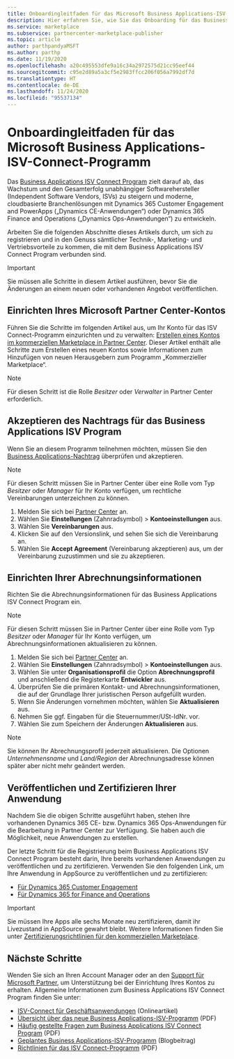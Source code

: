 ```yaml
---
title: Onboardingleitfaden für das Microsoft Business Applications-ISV-Connect-Programm
description: Hier erfahren Sie, wie Sie das Onboarding für das Business Applications-ISV-Connect-Programm durchführen.
ms.service: marketplace
ms.subservice: partnercenter-marketplace-publisher
ms.topic: article
author: parthpandyaMSFT
ms.author: parthp
ms.date: 11/19/2020
ms.openlocfilehash: a20c495553dfe9a16c34a2972575d21cc95eef44
ms.sourcegitcommit: c95e2d89a5a3cf5e2983ffcc206f056a7992df7d
ms.translationtype: HT
ms.contentlocale: de-DE
ms.lasthandoff: 11/24/2020
ms.locfileid: "95537134"
---
```

# <a name="microsoft-business-applications-independent-software-vendor-isv-connect-program-onboarding-guide"></a>Onboardingleitfaden für das Microsoft Business Applications-ISV-Connect-Programm

Das [Business Applications ISV Connect Program](https://partner.microsoft.com/solutions/business-applications/isv-overview) zielt darauf ab, das Wachstum und den Gesamterfolg unabhängiger Softwarehersteller (Independent Software Vendors, ISVs) zu steigern und moderne, cloudbasierte Branchenlösungen mit Dynamics 365 Customer Engagement and PowerApps („Dynamics CE-Anwendungen“) oder Dynamics 365 Finance and Operations („Dynamics Ops-Anwendungen“) zu entwickeln.

Arbeiten Sie die folgenden Abschnitte dieses Artikels durch, um sich zu registrieren und in den Genuss sämtlicher Technik-, Marketing- und Vertriebsvorteile zu kommen, die mit dem Business Applications ISV Connect Program verbunden sind.

> [!IMPORTANT]
> Sie müssen alle Schritte in diesem Artikel ausführen, bevor Sie die Änderungen an einem neuen oder vorhandenen Angebot veröffentlichen.

## <a name="set-up-your-microsoft-partner-center-account"></a>Einrichten Ihres Microsoft Partner Center-Kontos

Führen Sie die Schritte im folgenden Artikel aus, um Ihr Konto für das ISV Connect-Programm einzurichten und zu verwalten: [Erstellen eines Kontos im kommerziellen Marketplace in Partner Center](./partner-center-portal/create-account.md). Dieser Artikel enthält alle Schritte zum Erstellen eines neuen Kontos sowie Informationen zum Hinzufügen von neuen Herausgebern zum Programm „Kommerzieller Marketplace“.

> [!NOTE]
> Für diesen Schritt ist die Rolle *Besitzer* oder *Verwalter* in Partner Center erforderlich.

## <a name="accept-the-business-applications-isv-program-addendum"></a>Akzeptieren des Nachtrags für das Business Applications ISV Program

Wenn Sie an diesem Programm teilnehmen möchten, müssen Sie den [Business Applications-Nachtrag](https://aka.ms/bizappsisvaddendum) überprüfen und akzeptieren.

> [!NOTE]
> Für diesen Schritt müssen Sie in Partner Center über eine Rolle vom Typ *Besitzer* oder *Manager* für Ihr Konto verfügen, um rechtliche Vereinbarungen unterzeichnen zu können.

1. Melden Sie sich bei [Partner Center](https://partner.microsoft.com/dashboard) an.
1. Wählen Sie **Einstellungen** (Zahnradsymbol) > **Kontoeinstellungen** aus.
1. Wählen Sie **Vereinbarungen** aus.
1. Klicken Sie auf den Versionslink, und sehen Sie sich die Vereinbarung an.
1. Wählen Sie **Accept Agreement** (Vereinbarung akzeptieren) aus, um der Vereinbarung zuzustimmen und sie zu akzeptieren.

## <a name="set-up-your-billing-information"></a>Einrichten Ihrer Abrechnungsinformationen

Richten Sie die Abrechnungsinformationen für das Business Applications ISV Connect Program ein.

> [!NOTE]
> Für diesen Schritt müssen Sie in Partner Center über eine Rolle vom Typ *Besitzer* oder *Manager* für Ihr Konto verfügen, um Abrechnungsinformationen aktualisieren zu können.

1. Melden Sie sich bei [Partner Center](https://partner.microsoft.com/dashboard) an.
1. Wählen Sie **Einstellungen** (Zahnradsymbol) > **Kontoeinstellungen** aus.
1. Wählen Sie unter **Organisationsprofil** die Option **Abrechnungsprofil** und anschließend die Registerkarte **Entwickler** aus.
1. Überprüfen Sie die primären Kontakt- und Abrechnungsinformationen, die auf der Grundlage Ihrer juristischen Person aufgefüllt wurden.
1. Wenn Sie Änderungen vornehmen möchten, wählen Sie **Aktualisieren** aus.
1. Nehmen Sie ggf. Eingaben für die Steuernummer/USt-IdNr. vor.
1. Wählen Sie zum Speichern der Änderungen **Aktualisieren** aus.

> [!NOTE]
> Sie können Ihr Abrechnungsprofil jederzeit aktualisieren. Die Optionen *Unternehmensname* und *Land/Region* der Abrechnungsadresse können später aber nicht mehr geändert werden.

## <a name="publish-and-certify-your-application"></a>Veröffentlichen und Zertifizieren Ihrer Anwendung

Nachdem Sie die obigen Schritte ausgeführt haben, stehen Ihre vorhandenen Dynamics 365 CE- bzw. Dynamics 365 Ops-Anwendungen für die Bearbeitung in Partner Center zur Verfügung. Sie haben auch die Möglichkeit, neue Anwendungen zu erstellen.

Der letzte Schritt für die Registrierung beim Business Applications ISV Connect Program besteht darin, Ihre bereits vorhandenen Anwendungen zu veröffentlichen und zu zertifizieren. Verwenden Sie den folgenden Link, um Ihre Anwendung in AppSource zu veröffentlichen und zu zertifizieren:

- [Für Dynamics 365 Customer Engagement](/powerapps/developer/common-data-service/publish-app-appsource) 
- [Für Dynamics 365 for Finance and Operations](/dynamics365/fin-ops-core/dev-itpro/lcs-solutions/lcs-solutions-app-source)

> [!IMPORTANT]
> Sie müssen Ihre Apps alle sechs Monate neu zertifizieren, damit ihr Livezustand in AppSource gewahrt bleibt. Weitere Informationen finden Sie unter [Zertifizierungsrichtlinien für den kommerziellen Marketplace](/legal/marketplace/certification-policies).

## <a name="next-steps"></a>Nächste Schritte

Wenden Sie sich an Ihren Account Manager oder an den [Support für Microsoft Partner](https://aka.ms/marketplacepublishersupport), um Unterstützung bei der Einrichtung Ihres Kontos zu erhalten. Allgemeine Informationen zum Business Applications ISV Connect Program finden Sie unter:

- [ISV-Connect für Geschäftsanwendungen](https://partner.microsoft.com/solutions/business-applications/isv-overview) (Onlineartikel)
- [Übersicht über das neue Business Applications-ISV-Programm](https://aka.ms/BizAppsISVProgram) (PDF)
- [Häufig gestellte Fragen zum Business Applications ISV Connect Program](https://assetsprod.microsoft.com/business-applications-partner-faq.pdf) (PDF)
- [Geplantes Business Applications-ISV-Programm](https://cloudblogs.microsoft.com/dynamics365/bdm/2019/04/17/upcoming-program-for-business-applications-isvs/) (Blogbeitrag)
- [Richtlinien für das ISV Connect-Programm](https://aka.ms/bizappsisvpolicies) (PDF)
